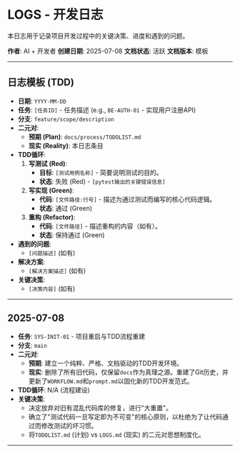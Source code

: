 # LOGS - 开发日志

本日志用于记录项目开发过程中的关键决策、进度和遇到的问题。

**作者**: AI + 开发者
**创建日期**: 2025-07-08
**文档状态**: 活跃
**文档版本**: 模板

---

## 日志模板 (TDD)

*   **日期**: `YYYY-MM-DD`
*   **任务**: `[任务ID]` - 任务描述 (e.g., `BE-AUTH-01` - 实现用户注册API)
*   **分支**: `feature/scope/description`
*   **二元对**:
    *   **预期 (Plan)**: `docs/process/TODOLIST.md`
    *   **现实 (Reality)**: 本日志条目
*   **TDD循环**:
    1.  **写测试 (Red)**:
        *   **目标**: `[测试用例名称]` - 简要说明测试的目的。
        *   **状态**: 失败 (Red) - `[pytest输出的关键错误信息]`
    2.  **写实现 (Green)**:
        *   **代码**: `[文件路径:行号]` - 描述为通过测试而编写的核心代码逻辑。
        *   **状态**: 通过 (Green)
    3.  **重构 (Refactor)**:
        *   **代码**: `[文件路径]` - 描述重构的内容（如有）。
        *   **状态**: 保持通过 (Green)
*   **遇到的问题**:
    *   `[问题描述]` (如有)
*   **解决方案**:
    *   `[解决方案描述]` (如有)
*   **关键决策**:
    *   `[决策内容]` (如有)

---

## 2025-07-08

*   **任务**: `SYS-INIT-01` - 项目重启与TDD流程重建
*   **分支**: `main`
*   **二元对**:
    *   **预期**: 建立一个纯粹、严格、文档驱动的TDD开发环境。
    *   **现实**: 删除了所有旧代码，仅保留`docs`作为真理之源。重建了Git历史，并更新了`WORKFLOW.md`和`prompt.md`以固化新的TDD开发范式。
*   **TDD循环**: N/A (流程建设)
*   **关键决策**:
    *   决定放弃对旧有混乱代码库的修复，进行"大重置"。
    *   确立了"测试代码一旦写定即为不可变"的核心原则，以杜绝为了让代码通过而修改测试的坏习惯。
    *   将`TODOLIST.md` (计划) vs `LOGS.md` (现实) 的二元对思想制度化。

--- 